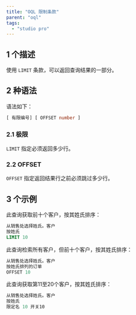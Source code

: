 ```yaml
---
title: "OQL 限制条款"
parent: "oql"
tags:
  - "studio pro"
---
```


## 1 个描述

使用 `LIMIT` 条款，可以返回查询结果的一部分。

## 2 种语法

语法如下：

```sql
[ 有限编号] [ OFFSET number ]
```

### 2.1 极限

`LIMIT` 指定必须返回多少行。

### 2.2 OFFSET

`OFFSET` 指定返回结果行之前必须跳过多少行。

## 3 个示例

此查询获取前十个客户，按其姓氏排序：

```sql
从销售处选择姓氏。客户
按姓氏
LIMIT 10
```

此查询检索所有客户，但前十个客户，按其姓氏排序：

```sql
从销售处选择姓氏。客户
按姓氏排列的订单
OFFSET 10
```

此查询获取第11至20个客户，按其姓氏排序：

```sql
从销售处选择姓氏。客户
按姓氏
限定名 10 开关10
```